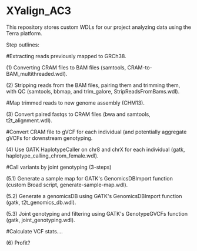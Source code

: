 # XYalign_AC3

This repository stores custom WDLs for our project analyzing data using the Terra platform.

Step outlines:

#Extracting reads previously mapped to GRCh38.

(1) Converting CRAM files to BAM files (samtools, CRAM-to-BAM_multithreaded.wdl).

(2) Stripping reads from the BAM files, pairing them and trimming them, with QC (samtools, bbmap, and trim_galore, StripReadsFromBams.wdl).

#Map trimmed reads to new genome assembly (CHM13).

(3) Convert paired fastqs to CRAM files (bwa and samtools, t2t_alignment.wdl).

#Convert CRAM file to gVCF for each individual (and potentially aggregate gVCFs for downstream genotyping.

(4) Use GATK HaplotypeCaller on chr8 and chrX for each individual (gatk, haplotype_calling_chrom_female.wdl).

#Call variants by joint genotyping (3-steps)

(5.1) Generate a sample map for GATK's GenomicsDBImport function (custom Broad script, generate-sample-map.wdl).

(5.2) Generate a genomicsDB using GATK's GenomicsDBImport function (gatk, t2t_genomics_db.wdl).

(5.3) Joint genotyping and filtering using GATK's GenotypeGVCFs function (gatk, joint_genotyping.wdl).

#Calculate VCF stats....

(6) Profit?
